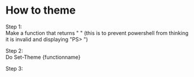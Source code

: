 # How to theme

Step 1:  
Make a function that returns " " (this is to prevent powershell from thinking it is invalid and displaying "PS> ")

Step 2:  
Do Set-Theme {functionname}

Step 3: